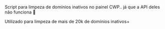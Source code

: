 Script para limpeza de domínios inativos no painel CWP.. já que a API deles não funciona 🥸

Utilizado para limpeza de mais de 20k de domínios inativos+
